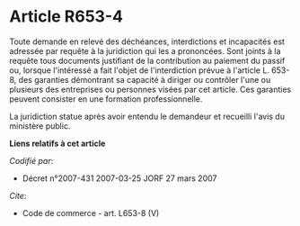 # Article R653-4

Toute demande en relevé des déchéances, interdictions et incapacités est adressée par requête à la juridiction qui les a
prononcées. Sont joints à la requête tous documents justifiant de la contribution au paiement du passif ou, lorsque
l'intéressé a fait l'objet de l'interdiction prévue à l'article L. 653-8, des garanties démontrant sa capacité à diriger ou
contrôler l'une ou plusieurs des entreprises ou personnes visées par cet article. Ces garanties peuvent consister en une
formation professionnelle. 

La juridiction statue après avoir entendu le demandeur et recueilli l'avis du ministère public.

**Liens relatifs à cet article**

_Codifié par_:

  - Décret n°2007-431 2007-03-25 JORF 27 mars 2007

_Cite_:

  - Code de commerce - art. L653-8 (V)

